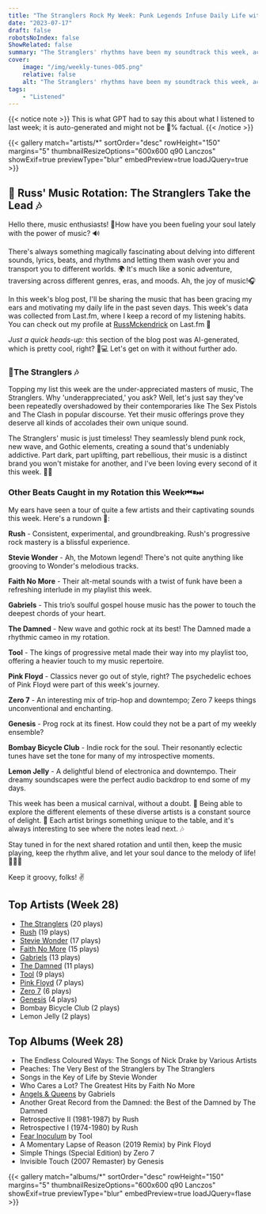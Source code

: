 ```yaml
---
title: "The Stranglers Rock My Week: Punk Legends Infuse Daily Life with Gritty Rhythms"
date: "2023-07-17"
draft: false
robotsNoIndex: false
ShowRelated: false
summary: "The Stranglers' rhythms have been my soundtrack this week, according to LastFM data. Their unique sound has woven a vibrant tapestry of rock n' roll into my daily life."
cover:
    image: "/img/weekly-tunes-005.png"
    relative: false
    alt: "The Stranglers' rhythms have been my soundtrack this week, according to LastFM data. Their unique sound has woven a vibrant tapestry of rock n' roll into my daily life."
tags:
    - "Listened"
---
```


{{< notice note >}}
This is what GPT had to say this about what I listened to last week; it is auto-generated and might not be 💯% factual.
{{< /notice >}}

{{< gallery match="artists/*" sortOrder="desc" rowHeight="150" margins="5" thumbnailResizeOptions="600x600 q90 Lanczos" showExif=true previewType="blur" embedPreview=true loadJQuery=true >}}

## 🎵 Russ' Music Rotation: The Stranglers Take the Lead 🎶

Hello there, music enthusiasts! 🕺How have you been fueling your soul lately with the power of music? 🔊

There's always something magically fascinating about delving into different sounds, lyrics, beats, and rhythms and letting them wash over you and transport you to different worlds. 🌍 It's much like a sonic adventure, traversing across different genres, eras, and moods. Ah, the joy of music!🎧

In this week's blog post, I'll be sharing the music that has been gracing my ears and motivating my daily life in the past seven days. This week's data was collected from Last.fm, where I keep a record of my listening habits. You can check out my profile at [RussMckendrick](https://www.last.fm/user/RussMckendrick) on Last.fm 🎵

_Just a quick heads-up:_ this section of the blog post was AI-generated, which is pretty cool, right? 🤖💻 Let's get on with it without further ado.

### 🥇**The Stranglers** 🎶

Topping my list this week are the under-appreciated masters of music, The Stranglers. Why 'underappreciated,' you ask? Well, let's just say they've been repeatedly overshadowed by their contemporaries like The Sex Pistols and The Clash in popular discourse. Yet their music offerings prove they deserve all kinds of accolades their own unique sound.

The Stranglers' music is just timeless! They seamlessly blend punk rock, new wave, and Gothic elements, creating a sound that's undeniably addictive. Part dark, part uplifting, part rebellious, their music is a distinct brand you won't mistake for another, and I've been loving every second of it this week. 🖤🤘

### Other Beats Caught in my Rotation this Week⏮⏸⏭

My ears have seen a tour of quite a few artists and their captivating sounds this week. Here's a rundown 📝:

**Rush** - Consistent, experimental, and groundbreaking. Rush's progressive rock mastery is a blissful experience.

**Stevie Wonder** - Ah, the Motown legend! There's not quite anything like grooving to Wonder's melodious tracks.

**Faith No More** - Their alt-metal sounds with a twist of funk have been a refreshing interlude in my playlist this week.

**Gabriels** - This trio’s soulful gospel house music has the power to touch the deepest chords of your heart.

**The Damned** - New wave and gothic rock at its best! The Damned made a rhythmic cameo in my rotation.

**Tool** - The kings of progressive metal made their way into my playlist too, offering a heavier touch to my music repertoire. 

**Pink Floyd** - Classics never go out of style, right? The psychedelic echoes of Pink Floyd were part of this week's journey.

**Zero 7** - An interesting mix of trip-hop and downtempo; Zero 7 keeps things unconventional and enchanting.

**Genesis** - Prog rock at its finest. How could they not be a part of my weekly ensemble?

**Bombay Bicycle Club** - Indie rock for the soul. Their resonantly eclectic tunes have set the tone for many of my introspective moments.

**Lemon Jelly** - A delightful blend of electronica and downtempo. Their dreamy soundscapes were the perfect audio backdrop to end some of my days.

This week has been a musical carnival, without a doubt. 🎪 Being able to explore the different elements of these diverse artists is a constant source of delight. 🎵 Each artist brings something unique to the table, and it's always interesting to see where the notes lead next. 🎶

Stay tuned in for the next shared rotation and until then, keep the music playing, keep the rhythm alive, and let your soul dance to the melody of life! 💃🎵🕺

Keep it groovy, folks! ✌️

## Top Artists (Week 28)

- [The Stranglers](https://www.russ.fm/artist/the-stranglers/) (20 plays)
- [Rush](https://www.russ.fm/artist/rush/) (19 plays)
- [Stevie Wonder](https://www.russ.fm/artist/stevie-wonder/) (17 plays)
- [Faith No More](https://www.russ.fm/artist/faith-no-more/) (15 plays)
- [Gabriels](https://www.russ.fm/artist/gabriels/) (13 plays)
- [The Damned](https://www.russ.fm/artist/the-damned/) (11 plays)
- [Tool](https://www.russ.fm/artist/tool/) (9 plays)
- [Pink Floyd](https://www.russ.fm/artist/pink-floyd/) (7 plays)
- [Zero 7](https://www.russ.fm/artist/zero-7/) (6 plays)
- [Genesis](https://www.russ.fm/artist/genesis/) (4 plays)
- Bombay Bicycle Club (2 plays)
- Lemon Jelly (2 plays)


## Top Albums (Week 28)

- The Endless Coloured Ways: The Songs of Nick Drake by Various Artists
- Peaches: The Very Best of the Stranglers by The Stranglers
- Songs in the Key of Life by Stevie Wonder
- Who Cares a Lot? The Greatest Hits by Faith No More
- [Angels & Queens](https://www.russ.fm/albums/angels-queens-27577632/) by Gabriels
- Another Great Record from the Damned: the Best of the Damned by The Damned
- Retrospective II (1981-1987) by Rush
- Retrospective I (1974-1980) by Rush
- [Fear Inoculum](https://www.russ.fm/albums/fear-inoculum-22253038/) by Tool
- A Momentary Lapse of Reason (2019 Remix) by Pink Floyd
- Simple Things (Special Edition) by Zero 7
- Invisible Touch (2007 Remaster) by Genesis


{{< gallery match="albums/*" sortOrder="desc" rowHeight="150" margins="5" thumbnailResizeOptions="600x600 q90 Lanczos" showExif=true previewType="blur" embedPreview=true loadJQuery=flase >}}